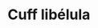 ---
title: Cuff libélula
date: 
draft: false

# descripcion
description : Cuff en plata 925. Precio por unidad. Solo oreja derecha.

materials: Plata 925

color: 

dimensions: Ancho cuff 5,00 mm

code: 01-20-1049

type: "Aros"

categories: []

price: $1.660,00

price_eftvo: $1.410,00

# Images
# first image will be shown in the product page
images:
  # - image: "images/path_to_image"
  # La ubicacion de las imagenes es imagenes/Aros/Aros.Solo Plata/01-20-1049-cuff-libelula
  - image: "./images/aros/solo_plata/01-20-1049-cuff-libelula_a.jpg"
  - image: "./images/aros/solo_plata/01-20-1049-cuff-libelula_b.jpg"
---